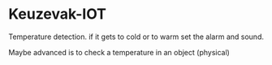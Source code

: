 # Keuzevak-IOT
Temperature detection. if it gets to cold or to warm set the alarm and sound.

Maybe advanced is to check a temperature in an object (physical)

